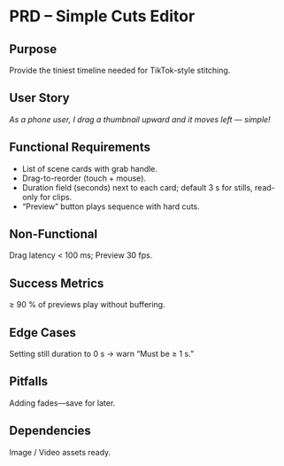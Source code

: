 # PRD – Simple Cuts Editor

## Purpose

Provide the tiniest timeline needed for TikTok-style stitching.

## User Story

_As a phone user, I drag a thumbnail upward and it moves left — simple!_

## Functional Requirements

- List of scene cards with grab handle.
- Drag-to-reorder (touch + mouse).
- Duration field (seconds) next to each card; default 3 s for stills, read-only for clips.
- “Preview” button plays sequence with hard cuts.

## Non-Functional

Drag latency < 100 ms; Preview 30 fps.

## Success Metrics

≥ 90 % of previews play without buffering.

## Edge Cases

Setting still duration to 0 s → warn “Must be ≥ 1 s.”

## Pitfalls

Adding fades—save for later.

## Dependencies

Image / Video assets ready.

